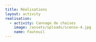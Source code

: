 ```yaml
---
title: Réalisations
layout: activity
realisation:
  - activity: Cannage de chaises
    image: /assets/uploads/scenso-4.jpg
    name: Fauteuil
---
```


